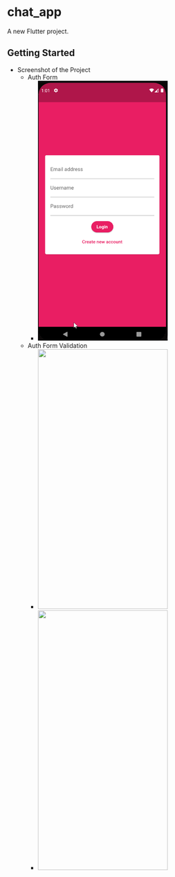 # chat_app

A new Flutter project.

## Getting Started

- Screenshot of the Project
    - Auth Form
        - <img src="auth_form.png" height="600" width="300" max-width=70%>
    - Auth Form Validation
        - <img src="auth_form_success.png" height="600" width="300" max-width=70%>
        - <img src="auth_form_failed.png" height="600" width="300" max-width=70%>